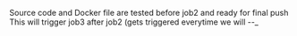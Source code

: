 Source code and Docker file are tested before job2 and ready for final push
This will trigger job3 after job2  (gets triggered everytime we will  --_

